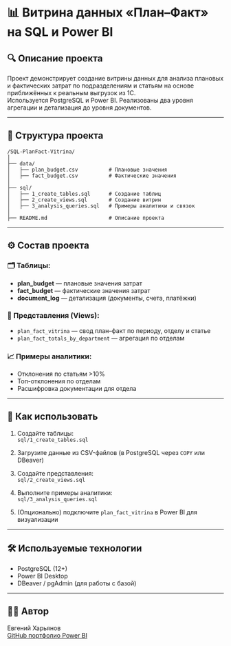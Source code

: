 # 📊 Витрина данных «План–Факт» на SQL и Power BI

## 🔍 Описание проекта

Проект демонстрирует создание витрины данных для анализа плановых и фактических затрат по подразделениям и статьям на основе приближённых к реальным выгрузок из 1С.  
Используется PostgreSQL и Power BI. Реализованы два уровня агрегации и детализация до уровня документов.

---

## 📁 Структура проекта

```
/SQL-PlanFact-Vitrina/
│
├── data/
│   ├── plan_budget.csv          # Плановые значения
│   ├── fact_budget.csv          # Фактические значения
│
├── sql/
│   ├── 1_create_tables.sql      # Создание таблиц
│   ├── 2_create_views.sql       # Создание витрин
│   ├── 3_analysis_queries.sql   # Примеры аналитики и связок
│
├── README.md                    # Описание проекта
```

---

## ⚙️ Состав проекта

### 🗂️ Таблицы:
- **plan_budget** — плановые значения затрат
- **fact_budget** — фактические значения затрат
- **document_log** — детализация (документы, счета, платёжки)

### 🧩 Представления (Views):
- `plan_fact_vitrina` — свод план–факт по периоду, отделу и статье
- `plan_fact_totals_by_department` — агрегация по отделам

### 📈 Примеры аналитики:
- Отклонения по статьям >10%
- Топ-отклонения по отделам
- Расшифровка документации для отдела

---

## 🚀 Как использовать

1. Создайте таблицы:  
   `sql/1_create_tables.sql`

2. Загрузите данные из CSV-файлов (в PostgreSQL через `COPY` или DBeaver)

3. Создайте представления:  
   `sql/2_create_views.sql`

4. Выполните примеры аналитики:  
   `sql/3_analysis_queries.sql`

5. (Опционально) подключите `plan_fact_vitrina` в Power BI для визуализации

---

## 🛠️ Используемые технологии

- PostgreSQL (12+)
- Power BI Desktop
- DBeaver / pgAdmin (для работы с базой)

---

## 👨‍💼 Автор

Евгений Харьянов  
[GitHub портфолио Power BI](https://github.com/EvgenyPowerBI)
